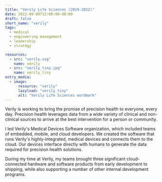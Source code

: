 ```yaml
---
title: "Verily Life Sciences (2019-2022)"
date: 2022-09-09T12:00:00-08:00
draft: false
short_name: "verily"
tags:
  - medical
  - engineering management
  - leadership
  - strategy

resources:
  - src: "verily.svg"
    name: verily
  - src: "verily_tiny.jpg"
    name: verily_tiny
entry_media:
  - image:
      resource: "verily"
      lazyload: "verily_tiny"
      alt: "Verily Life Sciences wordmark"
---
```

Verily is working to bring the promise of precision health to everyone, every day. Precision health leverages data from a wide variety of clinical and non-clinical sources to arrive at the best intervention for a person or community.

I led Verily's Medical Devices Software organization, which included teams of embedded, mobile, and cloud developers. We created the software that runs Verily's highly-integrated, medical devices and connects them to the cloud. Our devices interface directly with humans to generate the data required for precision health solutions.

During my time at Verily, my teams brought three significant cloud-connected hardware and software products from early development to shipping, while also supporting a number of other internal development programs.
